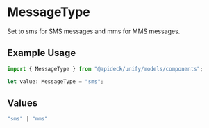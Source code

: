 # MessageType

Set to sms for SMS messages and mms for MMS messages.

## Example Usage

```typescript
import { MessageType } from "@apideck/unify/models/components";

let value: MessageType = "sms";
```

## Values

```typescript
"sms" | "mms"
```